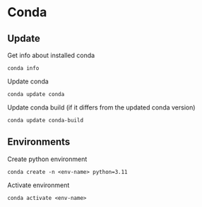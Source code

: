 # Conda

## Update

Get info about installed conda
```shell
conda info
```

Update conda
```shell
conda update conda
```

Update conda build (if it differs from the updated conda version)
```shell
conda update conda-build
```

## Environments

Create python environment

```shell
conda create -n <env-name> python=3.11
```

Activate environment

```shell
conda activate <env-name>
```

